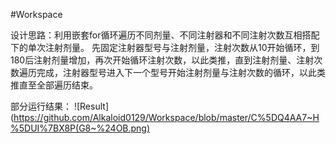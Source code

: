 #Workspace

设计思路：利用嵌套for循环遍历不同剂量、不同注射器和不同注射次数互相搭配下的单次注射剂量。
先固定注射器型号与注射剂量，注射次数从10开始循环，到180后注射剂量增加，再次开始循环注射次数，以此类推，直到注射剂量、注射次数遍历完成，注射器型号进入下一个型号开始注射剂量与注射次数的循环，以此类推直至全部遍历结束。

部分运行结果：
![Result] (https://github.com/Alkaloid0129/Workspace/blob/master/C%5DQ4AA7~H%5DUI%7BX8P(G8~%24OB.png)
